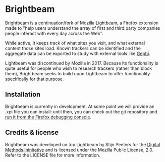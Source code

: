 # Brightbeam

Brightbeam is a continuation/fork of Mozilla Lightbeam, a Firefox extension made to "help users understand the array of 
first and third party companies people interact with every day across the Web".

While active, it keeps track of what sites you visit, and what external content those sites load. Known trackers can be
identified and the aggregate data can be exported to study with external tools like [Gephi](https://gephi.org/).

Lightbeam was discontinued by Mozilla in 2017. Because its functionality is quite useful for people who wish to research
trackers (rather than block them), Brightbeam seeks to build upon Lightbeam to offer functionality specifically for that
purpose.

## Installation
Brightbeam is currently in development. At some point we will provide an .xpi file you can install: until then, you can
check out the git repository and 
[run it from the Firefox debugging console](https://www.youtube.com/watch?v=sAM78GU4P34&feature=emb_title).

## Credits & license
Brightbeam was developed on top Lightbeam by Stijn Peeters for the 
[Digital Methods Ininitative](https://digitalmethods.net) and is licensed under the Mozilla Public License, 2.0. Refer 
to the LICENSE file for more information.